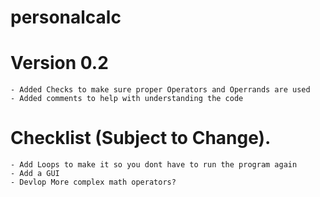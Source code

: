 # personalcalc

# Version 0.2
    - Added Checks to make sure proper Operators and Operrands are used
    - Added comments to help with understanding the code

# Checklist (Subject to Change).
    - Add Loops to make it so you dont have to run the program again
    - Add a GUI
    - Devlop More complex math operators?